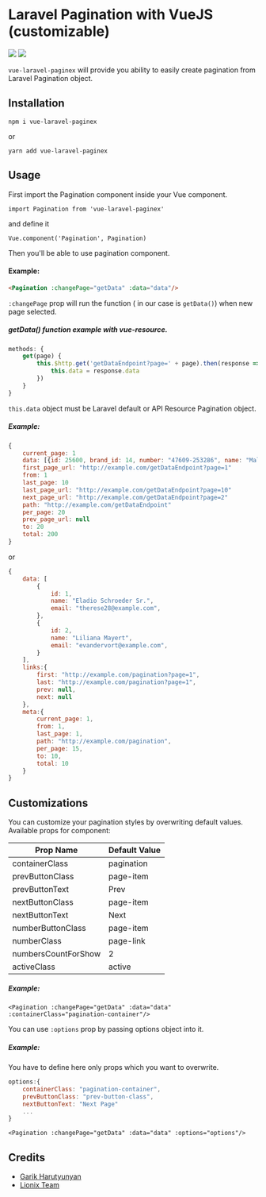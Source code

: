 # Laravel Pagination with VueJS (customizable)
[![](https://img.shields.io/npm/dt/vue-laravel-paginex.svg)](https://www.npmjs.com/package/vue-laravel-paginex)
[![](https://img.shields.io/npm/v/vue-laravel-paginex.svg)](https://www.npmjs.com/package/vue-laravel-paginex)

`vue-laravel-paginex` will provide you ability to easily
create pagination from Laravel Pagination object.

## Installation

`npm i vue-laravel-paginex`

or

`yarn add vue-laravel-paginex`

## Usage

First import the Pagination component inside 
your Vue component.
```vue
import Pagination from 'vue-laravel-paginex'
```
and define it 
```vue
Vue.component('Pagination', Pagination)
```

Then you'll be able to use pagination component.

#### Example:

```html
<Pagination :changePage="getData" :data="data"/>
```
`:changePage` prop will run the function 
( in our case is `getData()`) when new page selected.
##### getData() function example with vue-resource.
```javascript
methods: {
    get(page) {
        this.$http.get('getDataEndpoint?page=' + page).then(response => {
            this.data = response.data
        })
    }
}
```
`this.data` object must be Laravel default or API Resource Pagination object.
##### Example:
```javascript
{
    current_page: 1
    data: [{id: 25600, brand_id: 14, number: "47609-253286", name: "Mall of Africa", type: "Licensed",…},…]
    first_page_url: "http://example.com/getDataEndpoint?page=1"
    from: 1
    last_page: 10
    last_page_url: "http://example.com/getDataEndpoint?page=10"
    next_page_url: "http://example.com/getDataEndpoint?page=2"
    path: "http://example.com/getDataEndpoint"
    per_page: 20
    prev_page_url: null
    to: 20
    total: 200
}
```
or
```javascript
{
    data: [
        {
            id: 1,
            name: "Eladio Schroeder Sr.",
            email: "therese28@example.com",
        },
        {
            id: 2,
            name: "Liliana Mayert",
            email: "evandervort@example.com",
        }
    ],
    links:{
        first: "http://example.com/pagination?page=1",
        last: "http://example.com/pagination?page=1",
        prev: null,
        next: null
    },
    meta:{
        current_page: 1,
        from: 1,
        last_page: 1,
        path: "http://example.com/pagination",
        per_page: 15,
        to: 10,
        total: 10
    }
}
```

## Customizations

You can customize your pagination styles by overwriting default values.
Available props for component:

Prop Name           | Default Value
-------------       | -------------
containerClass      | pagination
prevButtonClass     | page-item
prevButtonText      | Prev
nextButtonClass     | page-item
nextButtonText      | Next
numberButtonClass   | page-item
numberClass         | page-link
numbersCountForShow | 2
activeClass         | active

##### Example:
`<Pagination :changePage="getData" :data="data" :containerClass="pagination-container"/>`

You can use `:options` prop by passing options object into it.

##### Example:
You have to define here only props which you want to overwrite.
```javascript
options:{
    containerClass: "pagination-container",
    prevButtonClass: "prev-button-class",
    nextButtonText: "Next Page"
    ...
}
```
`<Pagination :changePage="getData" :data="data" :options="options"/>`

## Credits

- [Garik Harutyunyan](https://github.com/GHarutyunyan)
- [Lionix Team](https://github.com/lionix-team)
